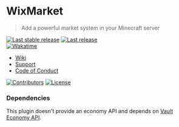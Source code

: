 # WixMarket
> Add a powerful market system in your Minecraft server

[![Last stable release](https://img.shields.io/github/v/release/Wixonic/Market?display_name=tag&label=Last%20stable%20release)](https://github.com/Wixonic/Market/releases) [![Last release](https://img.shields.io/github/v/release/Wixonic/Market?display_name=tag&label=Last%20release&include_prereleases)](https://github.com/Wixonic/Market/releases)<br />
[![Wakatime](https://wakatime.com/badge/github/Wixonic/Market.svg?style=flat)](https://wakatime.com/badge/github/Wixonic/Market)

- [Wiki](https://github.com/Wixonic/Market/wiki)
- [Support](https://github.com/Wixonic/Market/blob/Default/.github/SUPPORT.md)
- [Code of Conduct](https://github.com/Wixonic/Market/blob/Default/.github/CODE_OF_CONDUCT.md)

[![Contributors](https://img.shields.io/github/contributors/Wixonic/Market?color=%2308F&label=Contributors)](https://github.com/Wixonic/Market/blob/Default/.github/CONTRIBUTING.md)
[![License](https://img.shields.io/github/license/Wixonic/Market?color=%23555&label=License)](https://github.com/Wixonic/Market/blob/Default/LICENSE)

### Dependencies
This plugin doesn't provide an economy API and depends on [Vault Economy API](https://www.spigotmc.org/resources/vault.34315/).

